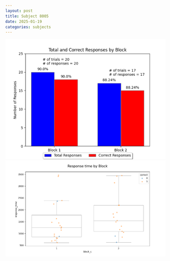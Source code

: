 ```yaml
---
layout: post
title: Subject 8005
date: 2025-01-19
categories: subjects
---
```


![](data/8005/run-23/8005_ATS_responses.png)
![](data/8005/run-23/8005_ATS_rt.png)
